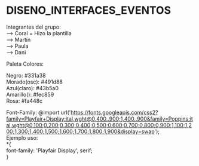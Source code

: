 # DISENO_INTERFACES_EVENTOS

Integrantes del grupo: <br>
--> Coral = Hizo la plantilla  <br>
--> Martín  <br>
--> Paula  <br>
--> Dani  <br>


Paleta Colores:

  Negro: #331a38<br>
  Morado(osc): #491d88<br>
  Azul(claro): #43b5a0<br>
  Amarillo(): #fec859<br>
  Rosa: #fa448c<br>



Font-Family: @import url('https://fonts.googleapis.com/css2?family=Playfair+Display:ital,wght@0,400..900;1,400..900&family=Poppins:ital,wght@0,100;0,200;0,300;0,400;0,500;0,600;0,700;0,800;0,900;1,100;1,200;1,300;1,400;1,500;1,600;1,700;1,800;1,900&display=swap');
<br>
Ejemplo uso: <br>
*{<br>
	font-family: 'Playfair Display', serif;<br>
}<br>













